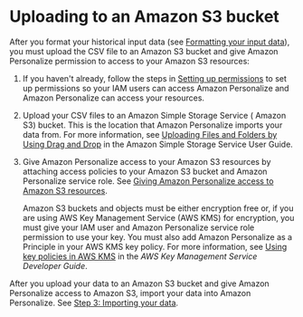 # Uploading to an Amazon S3 bucket<a name="data-prep-upload-s3"></a>

 After you format your historical input data \(see [Formatting your input data](data-prep-formatting.md)\), you must upload the CSV file to an Amazon S3 bucket and give Amazon Personalize permission to access to your Amazon S3 resources: 

1. If you haven't already, follow the steps in [Setting up permissions](aws-personalize-set-up-permissions.md) to set up permissions so your IAM users can access Amazon Personalize and Amazon Personalize can access your resources\.

1. Upload your CSV files to an Amazon Simple Storage Service \( Amazon S3\) bucket\. This is the location that Amazon Personalize imports your data from\. For more information, see [Uploading Files and Folders by Using Drag and Drop](https://docs.aws.amazon.com/AmazonS3/latest/user-guide/upload-objects.html) in the Amazon Simple Storage Service User Guide\.

1. Give Amazon Personalize access to your Amazon S3 resources by attaching access policies to your Amazon S3 bucket and Amazon Personalize service role\. See [Giving Amazon Personalize access to Amazon S3 resources](granting-personalize-s3-access.md)\.

    Amazon S3 buckets and objects must be either encryption free or, if you are using AWS Key Management Service \(AWS KMS\) for encryption, you must give your IAM user and Amazon Personalize service role permission to use your key\. You must also add Amazon Personalize as a Principle in your AWS KMS key policy\. For more information, see [Using key policies in AWS KMS](https://docs.aws.amazon.com/kms/latest/developerguide/key-policies.html) in the *AWS Key Management Service Developer Guide*\.

After you upload your data to an Amazon S3 bucket and give Amazon Personalize access to Amazon S3, import your data into Amazon Personalize\. See [ Step 3: Importing your data](data-prep-importing.md)\. 